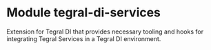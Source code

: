 # Module tegral-di-services

Extension for Tegral DI that provides necessary tooling and hooks for integrating Tegral Services in a Tegral DI environment.
